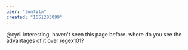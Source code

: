 ```yaml
---
user: "tonfilm"
created: "1551283099"
---
```


@cyril interesting, haven't seen this page before. where do you see the advantages of it over regex101?
